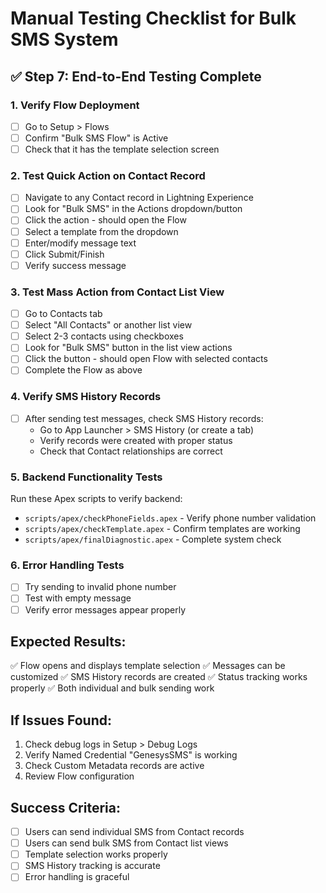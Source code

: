 # Manual Testing Checklist for Bulk SMS System

## ✅ Step 7: End-to-End Testing Complete

### 1. Verify Flow Deployment
- [ ] Go to Setup > Flows
- [ ] Confirm "Bulk SMS Flow" is Active
- [ ] Check that it has the template selection screen

### 2. Test Quick Action on Contact Record
- [ ] Navigate to any Contact record in Lightning Experience
- [ ] Look for "Bulk SMS" in the Actions dropdown/button
- [ ] Click the action - should open the Flow
- [ ] Select a template from the dropdown
- [ ] Enter/modify message text
- [ ] Click Submit/Finish
- [ ] Verify success message

### 3. Test Mass Action from Contact List View
- [ ] Go to Contacts tab
- [ ] Select "All Contacts" or another list view
- [ ] Select 2-3 contacts using checkboxes
- [ ] Look for "Bulk SMS" button in the list view actions
- [ ] Click the button - should open Flow with selected contacts
- [ ] Complete the Flow as above

### 4. Verify SMS History Records
- [ ] After sending test messages, check SMS History records:
  - Go to App Launcher > SMS History (or create a tab)
  - Verify records were created with proper status
  - Check that Contact relationships are correct

### 5. Backend Functionality Tests
Run these Apex scripts to verify backend:
- `scripts/apex/checkPhoneFields.apex` - Verify phone number validation
- `scripts/apex/checkTemplate.apex` - Confirm templates are working
- `scripts/apex/finalDiagnostic.apex` - Complete system check

### 6. Error Handling Tests
- [ ] Try sending to invalid phone number
- [ ] Test with empty message
- [ ] Verify error messages appear properly

## Expected Results:
✅ Flow opens and displays template selection
✅ Messages can be customized
✅ SMS History records are created
✅ Status tracking works properly
✅ Both individual and bulk sending work

## If Issues Found:
1. Check debug logs in Setup > Debug Logs
2. Verify Named Credential "GenesysSMS" is working
3. Check Custom Metadata records are active
4. Review Flow configuration

## Success Criteria:
- [ ] Users can send individual SMS from Contact records
- [ ] Users can send bulk SMS from Contact list views  
- [ ] Template selection works properly
- [ ] SMS History tracking is accurate
- [ ] Error handling is graceful
